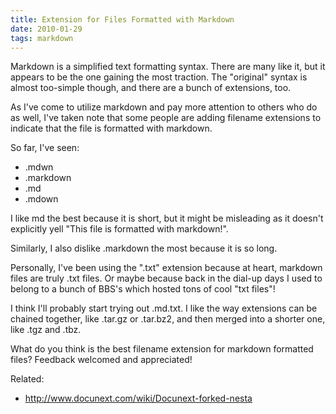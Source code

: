 ```yaml
---
title: Extension for Files Formatted with Markdown
date: 2010-01-29
tags: markdown
---
```

Markdown is a simplified text formatting syntax. There are many like it, but it appears to be the one gaining the most traction. The "original" syntax is almost too-simple though, and there are a bunch of extensions, too.

As I've come to utilize markdown and pay more attention to others who do as well, I've taken note that some people are adding filename extensions to indicate that the file is formatted with markdown.

So far, I've seen:

* .mdwn
* .markdown
* .md
* .mdown

I like md the best because it is short, but it might be misleading as it doesn't explicitly yell "This file is formatted with markdown!".

Similarly, I also dislike .markdown the most because it is so long.

Personally, I've been using the ".txt" extension because at heart, markdown files are truly .txt files. Or maybe because back in the dial-up days I used to belong to a bunch of BBS's which hosted tons of cool "txt files"!

I think I'll probably start trying out .md.txt. I like the way extensions can be chained together, like .tar.gz or .tar.bz2, and then merged into a shorter one, like .tgz and .tbz.

What do you think is the best filename extension for markdown formatted files? Feedback welcomed and appreciated!

Related:

* <http://www.docunext.com/wiki/Docunext-forked-nesta>

